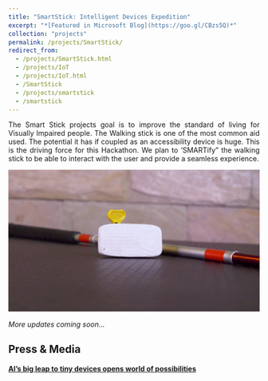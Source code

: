 ```yaml
---
title: "SmartStick: Intelligent Devices Expedition"
excerpt: "*[Featured in Microsoft Blog](https://goo.gl/CBzs5Q)*"
collection: "projects"
permalink: /projects/SmartStick/
redirect_from:
  - /projects/SmartStick.html
  - /projects/IoT
  - /projects/IoT.html
  - /SmartStick
  - /projects/smartstick
  - /smartstick
---
```


<p align="justify">The Smart Stick projects goal is to improve the standard of living for Visually Impaired people. The Walking stick is one of the most common aid used. The potential it has if coupled as an accessibility device is huge. This is the driving force for this Hackathon. We plan to ‘SMARTify” the walking stick to be able to interact with the user and provide a seamless experience.</p>

![SmartStick](/images/projects/smartstick/smartstick.png)

*More updates coming soon...*

Press & Media
----

[**AI’s big leap to tiny devices opens world of possibilities**](https://goo.gl/CBzs5Q)